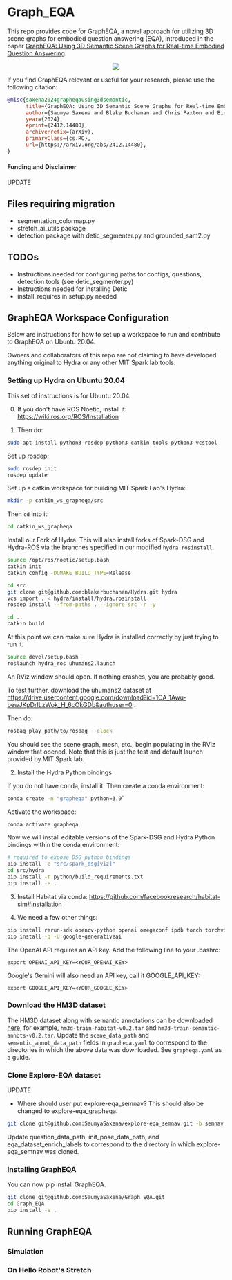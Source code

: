 # Graph_EQA
This repo provides code for GraphEQA, a novel approach for utilizing 3D scene graphs for embodied question answering (EQA), introduced in the paper [GraphEQA: Using 3D Semantic Scene Graphs for Real-time Embodied Question Answering](https://www.arxiv.org/abs/2412.14480).

<div align="center">
    <img src="doc/grapheqa.gif">
</div>

If you find GraphEQA relevant or useful for your research, please use the following citation:

```bibtex
@misc{saxena2024grapheqausing3dsemantic,
      title={GraphEQA: Using 3D Semantic Scene Graphs for Real-time Embodied Question Answering}, 
      author={Saumya Saxena and Blake Buchanan and Chris Paxton and Bingqing Chen and Narunas Vaskevicius and Luigi Palmieri and Jonathan Francis and Oliver Kroemer},
      year={2024},
      eprint={2412.14480},
      archivePrefix={arXiv},
      primaryClass={cs.RO},
      url={https://arxiv.org/abs/2412.14480}, 
}
```

#### Funding and Disclaimer
UPDATE

## Files requiring migration
* segmentation_colormap.py
* stretch_ai_utils package
* detection package with detic_segmenter.py and grounded_sam2.py

## TODOs
* Instructions needed for configuring paths for configs, questions, detection tools (see detic_segmenter.py)
* Instructions needed for installing Detic
* install_requires in setup.py needed

## GraphEQA Workspace Configuration
Below are instructions for how to set up a workspace to run and contribute to GraphEQA on Ubuntu 20.04.

Owners and collaborators of this repo are not claiming to have developed anything original to Hydra or any other MIT Spark lab tools.

### Setting up Hydra on Ubuntu 20.04
This set of instructions is for Ubuntu 20.04.

0) If you don't have ROS Noetic, install it: https://wiki.ros.org/ROS/Installation

1) Then do:

``` bash
sudo apt install python3-rosdep python3-catkin-tools python3-vcstool
```

Set up rosdep:

``` bash
sudo rosdep init
rosdep update
```

Set up a catkin workspace for building MIT Spark Lab's Hydra:

``` bash
mkdir -p catkin_ws_grapheqa/src
```

Then `cd` into it:

``` bash
cd catkin_ws_grapheqa
```

Install our Fork of Hydra. This will also install forks of Spark-DSG and Hydra-ROS via the branches specified in our modified `hydra.rosinstall`.

``` bash
source /opt/ros/noetic/setup.bash
catkin init
catkin config -DCMAKE_BUILD_TYPE=Release

cd src
git clone git@github.com:blakerbuchanan/Hydra.git hydra
vcs import . < hydra/install/hydra.rosinstall
rosdep install --from-paths . --ignore-src -r -y

cd ..
catkin build
```

At this point we can make sure Hydra is installed correctly by just trying to run it.

``` bash
source devel/setup.bash
roslaunch hydra_ros uhumans2.launch
```

An RViz window should open. If nothing crashes, you are probably good.

To test further, download the uhumans2 dataset at https://drive.usercontent.google.com/download?id=1CA_1Awu-bewJKpDrILzWok_H_6cOkGDb&authuser=0 .

Then do:

``` bash
rosbag play path/to/rosbag --clock
```

You should see the scene graph, mesh, etc., begin populating in the RViz window that opened. Note that this is just the test and default launch provided by MIT Spark lab.

2) Install the Hydra Python bindings

If you do not have conda, install it. Then create a conda environment:

``` bash
conda create -n "grapheqa" python=3.9`
```

Activate the workspace:

``` bash
conda activate grapheqa
```

Now we will install editable versions of the Spark-DSG and Hydra Python bindings within the conda environment:

``` bash
# required to expose DSG python bindings
pip install -e "src/spark_dsg[viz]"
cd src/hydra
pip install -r python/build_requirements.txt
pip install -e .
```

3) Install Habitat via conda: https://github.com/facebookresearch/habitat-sim#installation

4) We need a few other things:

``` bash
pip install rerun-sdk opencv-python openai omegaconf ipdb torch torchvision transformers scikit-image yacs gpustat matplotlib networkx
pip install -q -U google-generativeai
```

The OpenAI API requires an API key. Add the following line to your .bashrc:

`export OPENAI_API_KEY=<YOUR_OPENAI_KEY>`

Google's Gemini will also need an API key, call it GOOGLE_API_KEY:

`export GOOGLE_API_KEY=<YOUR_GOOGLE_KEY>`

### Download the HM3D dataset
The HM3D dataset along with semantic annotations can be downloaded [here](https://github.com/matterport/habitat-matterport-3dresearch), for example, `hm3d-train-habitat-v0.2.tar` and `hm3d-train-semantic-annots-v0.2.tar`. Update the `scene_data_path` and `semantic_annot_data_path` fields in `grapheqa.yaml` to correspond to the directories in which the above data was downloaded. See `grapheqa.yaml` as a guide.

### Clone Explore-EQA dataset
UPDATE
* Where should user put explore-eqa_semnav? This should also be changed to explore-eqa_grapheqa.

```bash
git clone git@github.com:SaumyaSaxena/explore-eqa_semnav.git -b semnav
```

Update question_data_path, init_pose_data_path, and eqa_dataset_enrich_labels to correspond to the directory in which explore-eqa_semnav was cloned.

### Installing GraphEQA
You can now pip install GraphEQA.

```bash
git clone git@github.com:SaumyaSaxena/Graph_EQA.git
cd Graph_EQA
pip install -e .
```
## Running GraphEQA

### Simulation

### On Hello Robot's Stretch